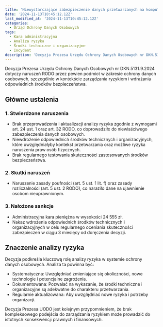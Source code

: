 ```yaml
---
title: 'Niewystarczające zabezpieczenie danych przetwarzanych na komputerach przenośnych'
date: '2024-11-13T10:45:12.12Z'
last_modified_at: '2024-11-13T10:45:12.12Z'
categories:
  - Urząd Ochrony Danych Osobowych
tags:
  - Kara administracyjna
  - Analiza ryzyka
  - Środki techniczne i organizacyjne
  - Incydent
description: 'Decyzja Prezesa Urzędu Ochrony Danych Osobowych nr DKN.5131.9.2024 dotyczyła naruszenia przepisów RODO przez administratora danych w zakresie niezapewnienia odpowiednich środków technicznych i organizacyjnych'
---
```


Decyzja Prezesa Urzędu Ochrony Danych Osobowych nr DKN.5131.9.2024 dotyczy naruszeń RODO przez pewien podmiot w zakresie ochrony danych osobowych, szczególnie w kontekście zarządzania ryzykiem i wdrażania odpowiednich środków bezpieczeństwa.

## Główne ustalenia

### 1. Stwierdzone naruszenia

* Brak przeprowadzenia i aktualizacji analizy ryzyka zgodnie z wymogami art. 24 ust. 1 oraz art. 32 RODO, co doprowadziło do niewłaściwego zabezpieczenia danych osobowych.
* Niewdrożenie odpowiednich środków technicznych i organizacyjnych, które uwzględniałyby kontekst przetwarzania oraz możliwe ryzyka naruszenia praw osób fizycznych.
* Brak regularnego testowania skuteczności zastosowanych środków bezpieczeństwa.

### 2. Skutki naruszeń

* Naruszenie zasady poufności (art. 5 ust. 1 lit. f) oraz zasady rozliczalności (art. 5 ust. 2 RODO), co naraziło dane na ujawnienie osobom nieuprawnionym.

### 3. Nałożone sankcje

* Administracyjna kara pieniężna w wysokości 24 555 zł.
* Nakaz wdrożenia odpowiednich środków technicznych i organizacyjnych w celu regularnego oceniania skuteczności zabezpieczeń w ciągu 3 miesięcy od doręczenia decyzji.


## Znaczenie analizy ryzyka

Decyzja podkreśla kluczową rolę analizy ryzyka w systemie ochrony danych osobowych. Analiza ta powinna być:

* Systematyczna: Uwzględniać zmieniające się okoliczności, nowe technologie i potencjalne zagrożenia.
* Dokumentowana: Pozwalać na wykazanie, że środki techniczne i organizacyjne są adekwatne do charakteru przetwarzania.
* Regularnie aktualizowana: Aby uwzględniać nowe ryzyka i potrzeby organizacji.

Decyzja Prezesa UODO jest kolejnym przypomnieniem, że brak kompleksowego podejścia do zarządzania ryzykiem może prowadzić do istotnych konsekwencji prawnych i finansowych​.